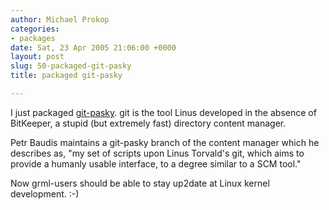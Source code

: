 ```yaml
---
author: Michael Prokop
categories:
- packages
date: Sat, 23 Apr 2005 21:06:00 +0000
layout: post
slug: 50-packaged-git-pasky
title: packaged git-pasky

---
```

I just packaged [git\-pasky](http://kernel.org/pub/software/scm/cogito/). git is the tool Linus developed in the absence of BitKeeper, a stupid (but extremely fast) directory content manager.

Petr Baudis maintains a git\-pasky branch of the content manager which he describes as, "my set of scripts upon Linus Torvald's git, which aims to provide a humanly usable interface, to a degree similar to a SCM tool."

Now grml\-users should be able to stay up2date at Linux kernel development. :\-)
